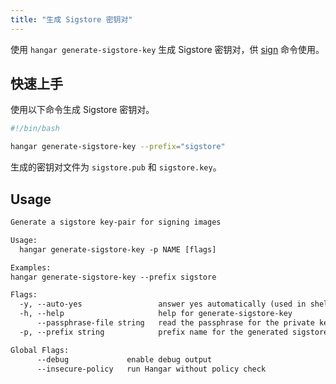 ```yaml
---
title: "生成 Sigstore 密钥对"
---
```


使用 `hangar generate-sigstore-key` 生成 Sigstore 密钥对，供 [sign](/docs/v1.8/sign/sign) 命令使用。

## 快速上手

使用以下命令生成 Sigstore 密钥对。

```bash
#!/bin/bash

hangar generate-sigstore-key --prefix="sigstore"
```

生成的密钥对文件为 `sigstore.pub` 和 `sigstore.key`。

## Usage

```txt title="hangar generate-sigstore-key --help"
Generate a sigstore key-pair for signing images

Usage:
  hangar generate-sigstore-key -p NAME [flags]

Examples:
hangar generate-sigstore-key --prefix sigstore

Flags:
  -y, --auto-yes                 answer yes automatically (used in shell script)
  -h, --help                     help for generate-sigstore-key
      --passphrase-file string   read the passphrase for the private key from file
  -p, --prefix string            prefix name for the generated sigstore '.pub' and '.key' files (default "sigstore")

Global Flags:
      --debug             enable debug output
      --insecure-policy   run Hangar without policy check
```

